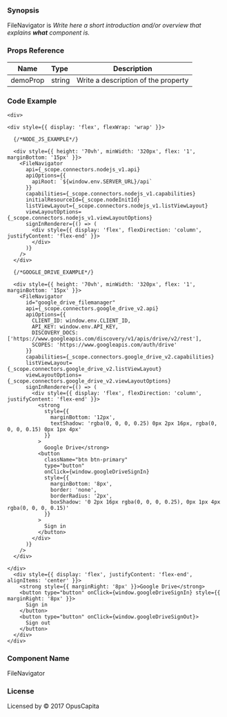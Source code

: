### Synopsis

FileNavigator is 
*Write here a short introduction and/or overview that explains **what** component is.*

### Props Reference

| Name                           | Type                    | Description                                                 |
| ------------------------------ | :---------------------- | ----------------------------------------------------------- |
| demoProp                       | string                  | Write a description of the property                         |

### Code Example

```
<div>

<div style={{ display: 'flex', flexWrap: 'wrap' }}>

  {/*NODE_JS_EXAMPLE*/}
  
  <div style={{ height: '70vh', minWidth: '320px', flex: '1', marginBottom: '15px' }}>
    <FileNavigator
      api={_scope.connectors.nodejs_v1.api}
      apiOptions={{
        apiRoot: `${window.env.SERVER_URL}/api`
      }}
      capabilities={_scope.connectors.nodejs_v1.capabilities}      
      initialResourceId={_scope.nodeInitId}
      listViewLayout={_scope.connectors.nodejs_v1.listViewLayout}
      viewLayoutOptions={_scope.connectors.nodejs_v1.viewLayoutOptions}
      signInRenderer={() => (
        <div style={{ display: 'flex', flexDirection: 'column', justifyContent: 'flex-end' }}>
        </div>
      )}
    />
  </div>

  {/*GOOGLE_DRIVE_EXAMPLE*/}
  
  <div style={{ height: '70vh', minWidth: '320px', flex: '1', marginBottom: '15px' }}>
    <FileNavigator
      id="google_drive_filemanager"
      api={_scope.connectors.google_drive_v2.api}
      apiOptions={{
        CLIENT_ID: window.env.CLIENT_ID,
        API_KEY: window.env.API_KEY,
        DISCOVERY_DOCS: ['https://www.googleapis.com/discovery/v1/apis/drive/v2/rest'],
        SCOPES: 'https://www.googleapis.com/auth/drive'
      }}
      capabilities={_scope.connectors.google_drive_v2.capabilities}
      listViewLayout={_scope.connectors.google_drive_v2.listViewLayout}
      viewLayoutOptions={_scope.connectors.google_drive_v2.viewLayoutOptions}
      signInRenderer={() => (
        <div style={{ display: 'flex', flexDirection: 'column', justifyContent: 'flex-end' }}>
          <strong
            style={{
              marginBottom: '12px',
              textShadow: 'rgba(0, 0, 0, 0.25) 0px 2px 16px, rgba(0, 0, 0, 0.15) 0px 1px 4px'
            }}
          >
            Google Drive</strong>
          <button
            className="btn btn-primary"
            type="button"
            onClick={window.googleDriveSignIn}
            style={{
              marginBottom: '8px',
              border: 'none',
              borderRadius: '2px',
              boxShadow: '0 2px 16px rgba(0, 0, 0, 0.25), 0px 1px 4px rgba(0, 0, 0, 0.15)'
            }}
          >
            Sign in
          </button>
        </div>
      )}
    />
  </div>
  
</div>
  <div style={{ display: 'flex', justifyContent: 'flex-end', alignItems: 'center' }}>
    <strong style={{ marginRight: '8px' }}>Google Drive</strong>
    <button type="button" onClick={window.googleDriveSignIn} style={{ marginRight: '8px' }}>
      Sign in
    </button>
    <button type="button" onClick={window.googleDriveSignOut}>
      Sign out
    </button>
  </div>
</div>
```

### Component Name

FileNavigator

### License

Licensed by © 2017 OpusCapita

